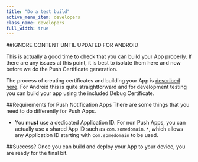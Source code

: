 ```yaml
---
title: "Do a test build"
active_menu_item: developers
class_name: developers
full_width: true
---
```


##IGNORE CONTENT UNTIL UPDATED FOR ANDROID

This is actually a good time to check that you can build your App properly. If there are any issues at this point, it is best to isolate them here and now before we do the Push Certificate generation.

The process of creating certificates and building your App is [described here](/developers/documentation/ac-mobile-build-phonegap/certificates/). For Android this is quite straightforward and for development testing you can build your app using the included Debug Certificate.

##Requirements for Push Notification Apps
There are some things that you need to do differently for Push Apps. 

 - You **must** use a dedicated Application ID. For non Push Apps, you can actually use a shared App ID such as `com.somedomain.*`, which allows any Application ID starting with `com.somedomain` to be used. 

##Success?
Once you can build and deploy your App to your device, you are ready for the final bit.



